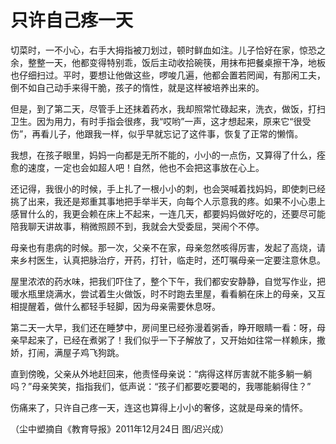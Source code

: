 # 只许自己疼一天

切菜时，一不小心，右手大拇指被刀划过，顿时鲜血如注。儿子恰好在家，惊恐之余，整整一天，他都变得特别乖，饭后主动收拾碗筷，用抹布把餐桌擦干净，地板也仔细扫过。平时，要想让他做这些，啰唆几遍，他都会置若罔闻，有那闲工夫，倒不如自己动手来得干脆，孩子的惰性，就是这样被培养出来的。 

但是，到了第二天，尽管手上还抹着药水，我却照常忙碌起来，洗衣，做饭，打扫卫生。因为用力，有时手指会很疼，我“哎哟”一声，这才想起来，原来它“很受伤”，再看儿子，他跟我一样，似乎早就忘记了这件事，恢复了正常的懒惰。 

我想，在孩子眼里，妈妈一向都是无所不能的，小小的一点伤，又算得了什么，痊愈的速度，一定也会如超人吧！自然，他也不会把这事放在心上。 

还记得，我很小的时候，手上扎了一根小小的刺，也会哭喊着找妈妈，即使刺已经挑了出来，我还是郑重其事地把手举半天，向每个人示意我的疼。如果不小心患上感冒什么的，我更会赖在床上不起来，一连几天，都要妈妈做好吃的，还要尽可能陪我聊天讲故事，稍微照顾不到，我就会大受委屈，哭闹个不停。 

母亲也有患病的时候。那一次，父亲不在家，母亲忽然咳得厉害，发起了高烧，请来乡村医生，认真把脉治疗，开药，打针，临走时，还叮嘱母亲一定要注意休息。 

屋里浓浓的药水味，把我们吓住了，整个下午，我们都安安静静，自觉写作业，把暖水瓶里烧满水，尝试着生火做饭，时不时跑去里屋，看看躺在床上的母亲，又互相提醒着，做什么都轻手轻脚，因为母亲需要休息呀。 

第二天一大早，我们还在睡梦中，房间里已经弥漫着粥香，睁开眼睛一看：呀，母亲早起来了，已经在煮粥了！我们似乎一下子解放了，又开始如往常一样赖床，撒娇，打闹，满屋子鸡飞狗跳。 

直到傍晚，父亲从外地赶回来，他责怪母亲说：“病得这样厉害就不能多躺一躺吗？”母亲笑笑，指指我们，低声说：“孩子们都要吃要喝的，我哪能躺得住？” 

伤痛来了，只许自己疼一天，连这也算得上小小的奢侈，这就是母亲的情怀。 

（尘中塑摘自《教育导报》2011年12月24日 图/迟兴成）